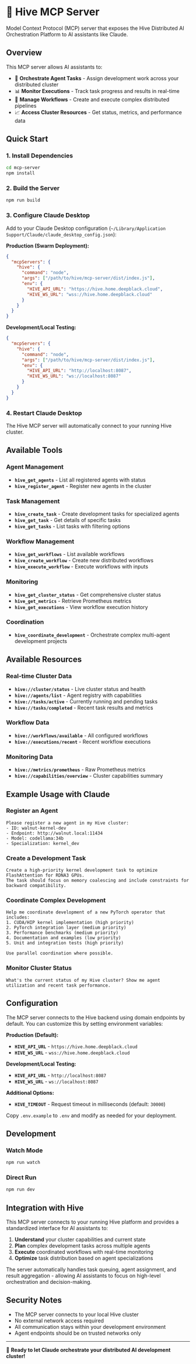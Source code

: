 # 🐝 Hive MCP Server

Model Context Protocol (MCP) server that exposes the Hive Distributed AI Orchestration Platform to AI assistants like Claude.

## Overview

This MCP server allows AI assistants to:

- 🤖 **Orchestrate Agent Tasks** - Assign development work across your distributed cluster
- 📊 **Monitor Executions** - Track task progress and results in real-time  
- 🔄 **Manage Workflows** - Create and execute complex distributed pipelines
- 📈 **Access Cluster Resources** - Get status, metrics, and performance data

## Quick Start

### 1. Install Dependencies

```bash
cd mcp-server
npm install
```

### 2. Build the Server

```bash
npm run build
```

### 3. Configure Claude Desktop

Add to your Claude Desktop configuration (`~/Library/Application Support/Claude/claude_desktop_config.json`):

**Production (Swarm Deployment):**
```json
{
  "mcpServers": {
    "hive": {
      "command": "node",
      "args": ["/path/to/hive/mcp-server/dist/index.js"],
      "env": {
        "HIVE_API_URL": "https://hive.home.deepblack.cloud",
        "HIVE_WS_URL": "wss://hive.home.deepblack.cloud"
      }
    }
  }
}
```

**Development/Local Testing:**
```json
{
  "mcpServers": {
    "hive": {
      "command": "node",
      "args": ["/path/to/hive/mcp-server/dist/index.js"],
      "env": {
        "HIVE_API_URL": "http://localhost:8087",
        "HIVE_WS_URL": "ws://localhost:8087"
      }
    }
  }
}
```

### 4. Restart Claude Desktop

The Hive MCP server will automatically connect to your running Hive cluster.

## Available Tools

### Agent Management
- **`hive_get_agents`** - List all registered agents with status
- **`hive_register_agent`** - Register new agents in the cluster

### Task Management  
- **`hive_create_task`** - Create development tasks for specialized agents
- **`hive_get_task`** - Get details of specific tasks
- **`hive_get_tasks`** - List tasks with filtering options

### Workflow Management
- **`hive_get_workflows`** - List available workflows
- **`hive_create_workflow`** - Create new distributed workflows
- **`hive_execute_workflow`** - Execute workflows with inputs

### Monitoring
- **`hive_get_cluster_status`** - Get comprehensive cluster status
- **`hive_get_metrics`** - Retrieve Prometheus metrics
- **`hive_get_executions`** - View workflow execution history

### Coordination
- **`hive_coordinate_development`** - Orchestrate complex multi-agent development projects

## Available Resources

### Real-time Cluster Data
- **`hive://cluster/status`** - Live cluster status and health
- **`hive://agents/list`** - Agent registry with capabilities
- **`hive://tasks/active`** - Currently running and pending tasks
- **`hive://tasks/completed`** - Recent task results and metrics

### Workflow Data
- **`hive://workflows/available`** - All configured workflows
- **`hive://executions/recent`** - Recent workflow executions

### Monitoring Data
- **`hive://metrics/prometheus`** - Raw Prometheus metrics
- **`hive://capabilities/overview`** - Cluster capabilities summary

## Example Usage with Claude

### Register an Agent
```
Please register a new agent in my Hive cluster:
- ID: walnut-kernel-dev
- Endpoint: http://walnut.local:11434  
- Model: codellama:34b
- Specialization: kernel_dev
```

### Create a Development Task
```
Create a high-priority kernel development task to optimize FlashAttention for RDNA3 GPUs. 
The task should focus on memory coalescing and include constraints for backward compatibility.
```

### Coordinate Complex Development
```
Help me coordinate development of a new PyTorch operator that includes:
1. CUDA/HIP kernel implementation (high priority)
2. PyTorch integration layer (medium priority)  
3. Performance benchmarks (medium priority)
4. Documentation and examples (low priority)
5. Unit and integration tests (high priority)

Use parallel coordination where possible.
```

### Monitor Cluster Status
```
What's the current status of my Hive cluster? Show me agent utilization and recent task performance.
```

## Configuration

The MCP server connects to the Hive backend using domain endpoints by default. You can customize this by setting environment variables:

**Production (Default):**
- **`HIVE_API_URL`** - `https://hive.home.deepblack.cloud`
- **`HIVE_WS_URL`** - `wss://hive.home.deepblack.cloud`

**Development/Local Testing:**
- **`HIVE_API_URL`** - `http://localhost:8087`
- **`HIVE_WS_URL`** - `ws://localhost:8087`

**Additional Options:**
- **`HIVE_TIMEOUT`** - Request timeout in milliseconds (default: `30000`)

Copy `.env.example` to `.env` and modify as needed for your deployment.

## Development

### Watch Mode
```bash
npm run watch
```

### Direct Run
```bash
npm run dev
```

## Integration with Hive

This MCP server connects to your running Hive platform and provides a standardized interface for AI assistants to:

1. **Understand** your cluster capabilities and current state
2. **Plan** complex development tasks across multiple agents  
3. **Execute** coordinated workflows with real-time monitoring
4. **Optimize** task distribution based on agent specializations

The server automatically handles task queuing, agent assignment, and result aggregation - allowing AI assistants to focus on high-level orchestration and decision-making.

## Security Notes

- The MCP server connects to your local Hive cluster
- No external network access required
- All communication stays within your development environment
- Agent endpoints should be on trusted networks only

---

🐝 **Ready to let Claude orchestrate your distributed AI development cluster!**